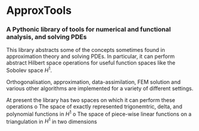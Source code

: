 # ApproxTools
### A Pythonic library of tools for numerical and functional analysis, and solving PDEs

This library abstracts some of the concepts sometimes found in approximation theory and solving PDEs. In particular, it can perform abstract Hilbert space operations for useful function spaces like the Sobolev space $H^1$.

Orthogonalisation, approximation, data-assimilation, FEM solution and various other algorithms are implemented for a variety of different settings.

At present the library has two spaces on which it can perform these operations
 o The space of exactly represented trigonemtric, delta, and polynomial functions in $H^1$
 o The space of piece-wise linear functions on a triangulation in $H^1$ in two dimensions
